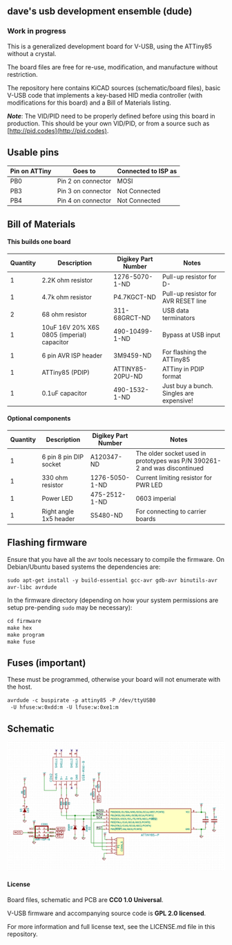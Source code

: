 ## dave's usb development ensemble (dude)

### Work in progress

This is a generalized development board for V-USB, using the ATTiny85 without a
crystal.

The board files are free for re-use, modification, and manufacture without
restriction.

The repository here contains KiCAD sources (schematic/board files),
basic V-USB code that implements a key-based HID media controller
(with modifications for this board) and a Bill of Materials listing.

***Note***: The VID/PID need to be properly defined before using this board in
production. This should be your own VID/PID, or from a source such as
[http://pid.codes](http://pid.codes).

## Usable pins

| Pin on ATTiny | Goes to | Connected to ISP as
|---|---|---|
| PB0 | Pin 2 on connector | MOSI 
| PB3 | Pin 3 on connector | Not Connected
| PB4 | Pin 4 on connector | Not Connected

## Bill of Materials

#### This builds one board

| Quantity | Description | Digikey Part Number | Notes
|---|---|---|---|
|1|2.2K ohm resistor|1276-5070-1-ND|Pull-up resistor for D-
|1|4.7k ohm resistor|P4.7KGCT-ND|Pull-up resistor for AVR RESET line
|2|68 ohm resistor|311-68GRCT-ND|USB data terminators
|1|10uF 16V 20% X6S 0805 (imperial) capacitor|490-10499-1-ND|Bypass at USB input
|1|6 pin AVR ISP header|3M9459-ND|For flashing the ATTiny85
|1|ATTiny85 (PDIP)|ATTINY85-20PU-ND|ATTiny in PDIP format
|1|0.1uF capacitor|490-1532-1-ND|Just buy a bunch. Singles are expensive!

#### Optional components

| Quantity | Description | Digikey Part Number | Notes
|---|---|---|---|
|1|6 pin 8 pin DIP socket|A120347-ND|The older socket used in prototypes was P/N 390261-2 and was discontinued
|1|330 ohm resistor|1276-5050-1-ND|Current limiting resistor for PWR LED
|1|Power LED|475-2512-1-ND|0603 imperial
|1|Right angle 1x5 header|S5480-ND|For connecting to carrier boards

## Flashing firmware

Ensure that you have all the avr tools necessary to compile the firmware. On
Debian/Ubuntu based systems the dependencies are:

    sudo apt-get install -y build-essential gcc-avr gdb-avr binutils-avr avr-libc avrdude

In the firmware directory (depending on how your system permissions are setup pre-pending `sudo` may be necessary):

    cd firmware
    make hex
    make program
    make fuse

## Fuses (important)

These must be programmed, otherwise your board will not
enumerate with the host.

    avrdude -c buspirate -p attiny85 -P /dev/ttyUSB0
     -U hfuse:w:0xdd:m -U lfuse:w:0xe1:m


## Schematic

![board schematic](schematic.png)

#### License

Board files, schematic and PCB are **CC0 1.0 Universal**.

V-USB firmware and accompanying source code is **GPL 2.0 licensed**.

For more information and full license text, see the LICENSE.md file in this
repository.
